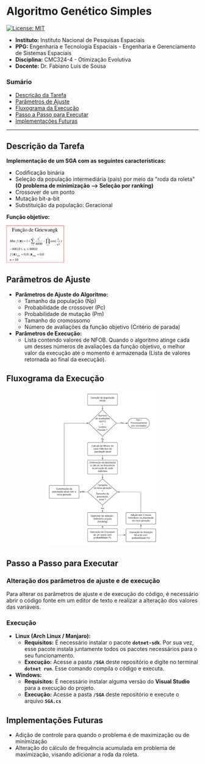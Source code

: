 # Algoritmo Genético Simples

[![License: MIT](https://img.shields.io/badge/license-MIT-orange.svg)](LICENSE) 

* **Instituto:** Instituto Nacional de Pesquisas Espaciais
* **PPG:** Engenharia e Tecnologia Espaciais - Engenharia e Gerenciamento de Sistemas Espaciais
* **Disciplina:** CMC324-4 - Otimização Evolutiva
* **Docente:** Dr. Fabiano Luis de Sousa

### Sumário
- [Descrição da Tarefa](https://github.com/leobeckerdaluz/SGA_OtimizacaoEvolutiva#descri%C3%A7%C3%A3o-da-tarefa)
- [Parâmetros de Ajuste](https://github.com/leobeckerdaluz/SGA_OtimizacaoEvolutiva#par%C3%A2metros-de-ajuste)
- [Fluxograma da Execução](https://github.com/leobeckerdaluz/SGA_OtimizacaoEvolutiva#fluxograma-da-execu%C3%A7%C3%A3o)
- [Passo a Passo para Executar](https://github.com/leobeckerdaluz/SGA_OtimizacaoEvolutiva#passo-a-passo-para-executar)
- [Implementações Futuras](https://github.com/leobeckerdaluz/SGA_OtimizacaoEvolutiva#implementa%C3%A7%C3%B5es-futuras)

________________________________________________________

## Descrição da Tarefa
**Implementação de um SGA com as seguintes características:**
- Codificação binária
- Seleção da população intermediária (pais) por meio da "roda da roleta" **(O problema de minimização --> Seleção por ranking)**
- Crossover de um ponto
- Mutação bit-a-bit
- Substituição da população: Geracional


**Função objetivo:**
<div align="left">
   <img src="Imagens_README/MIDIA_funcao_griewangk.png" alt="diagrama" width="30%" height="20%"/></center>
</div>


## Parâmetros de Ajuste
- **Parâmetros de Ajuste do Algoritmo:**
    - Tamanho da população (Np)
    - Probabilidade de crossover (Pc)
    - Probabilidade de mutação (Pm)
    - Tamanho do cromossomo
    - Número de avaliações da função objetivo (Critério de parada)
- **Parâmetros de Execução:**
    - Lista contendo valores de NFOB. Quando o algoritmo atinge cada um desses números de avaliações da função objetivo, o melhor valor da execução até o momento é armazenada (Lista de valores retornada ao final da execução).


## Fluxograma da Execução
<div align="center">
   <img src="Imagens_README/MIDIA_fluxograma_SGA_tarefa.png" alt="diagrama" width="60%" height="40%"/></center>
</div>


## Passo a Passo para Executar
### Alteração dos parâmetros de ajuste e de execução
Para alterar os parâmetros de ajuste e de execução do código, é necessário abrir o código fonte em um editor de texto e realizar a alteração dos valores das variáveis.
### Execução
- **Linux (Arch Linux / Manjaro):**
   - **Requisitos:** É necessário instalar o pacote **`dotnet-sdk`**. Por sua vez, esse pacote instala juntamente todos os pacotes necessários para o seu funcionamento.
   - **Execução:** Acesse a pasta **`/SGA`** deste repositório e digite no terminal **`dotnet run`**. Esse comando compila o código e executa.
- **Windows:** 
   - **Requisitos:** É necessário instalar alguma versão do **Visual Studio** para a execução do projeto.
   - **Execução:** Acesse a pasta **`/SGA`** deste repositório e execute o arquivo **`SGA.cs`**


## Implementações Futuras
   * Adição de controle para quando o problema é de maximização ou de minimização
   * Alteração do cálculo de frequência acumulada em problema de maximização, visando adicionar a roda da roleta.